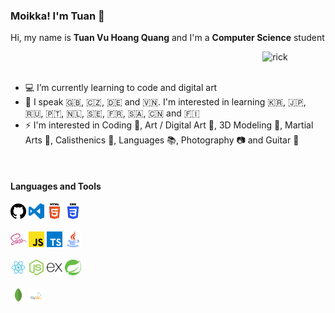 ### Moikka! I'm Tuan 👋
Hi, my name is **Tuan Vu Hoang Quang** and I'm a **Computer Science** student

<span><img width="20%" align="right" alt="rick" src="https://media.giphy.com/media/kyKuZzsa6bShl3SaHe/giphy.gif" /><span/>
<br><br>

- :computer: I’m currently learning to code and digital art
- :blue_book: I speak :uk:, :czech_republic:, :de: and :vietnam:. I'm interested in learning :kr:, :jp:, :ru:, :portugal:, :netherlands:, :sweden:, :fr:, :saudi_arabia:, :cn: and :finland: 
- :zap: I'm interested in Coding :scroll:, Art / Digital Art :art:, 3D Modeling :sunrise_over_mountains:, Martial Arts :kimono:, Calisthenics :muscle:, Languages :books:, Photography :camera: and Guitar :musical_score:
<br>

#### Languages and Tools
<div>
    <p>
      <code><img width="5%" src="img/github.svg"></code>
      <code><img width="5%" src="img/vscode.svg"></code>
      <code><img width="5%" src="img/html.svg"></code>
      <code><img width="5%" src="img/css.svg"></code>
      <br><br>
      <code><img width="5%" src="img/sass.svg"></code>
      <code><img width="5%" src="img/javascript.svg"></code>
      <code><img width="5%" src="img/typescript.svg"></code>
      <code><img width="5%" src="img/java.svg"></code>
      <br><br>
      <code><img width="5%" src="img/reactjs.svg"></code>
      <code><img width="5%" src="img/nodejs.svg"></code>
      <code><img width="5%" src="img/express.svg"></code>
      <code><img width="5%" src="img/spring.svg"></code>
      <br><br>
      <code><img width="5%" src="img/mongodb.svg"></code>
      <code><img width="5%" src="img/mysql.svg"></code> 
    <p/>
<div/>
<!--
**Niyutoraru/Niyutoraru** is a ✨ _special_ ✨ repository because its `README.md` (this file) appears on your GitHub profile.

GIF Links:
https://giphy.com/stickers/hacktiv8-code-error-laptop-Ll22OhMLAlVDb8UQWe
https://giphy.com/stickers/Sushiboxru-cat-kitten-sushistik-f6hnhHkks8bk4jwjh3
https://giphy.com/stickers/rickandmorty-season-4-episode-8-rick-and-morty-kyKuZzsa6bShl3SaHe

Here are some ideas to get you started:

- 🔭 I’m currently working on ...
- 🌱 I’m currently learning ...
- 👯 I’m looking to collaborate on ...
- 🤔 I’m looking for help with ...
- 💬 Ask me about ...
- 📫 How to reach me: ...
- 😄 Pronouns: ...
- ⚡ Fun fact: ...
-->
